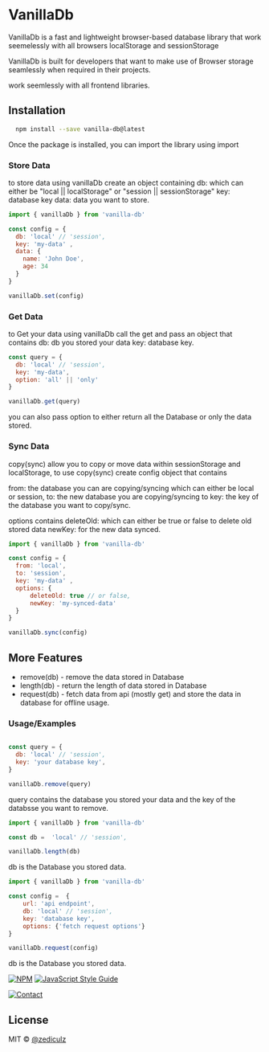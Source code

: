 
# VanillaDb

VanillaDb is a fast and lightweight browser-based database library that work seemelessly with all browsers localStorage and sessionStorage

VanillaDb is built for developers that want to make use of Browser storage seamlessly when required in their projects.

work seemlessly with all frontend libraries.

## Installation
```bash
  npm install --save vanilla-db@latest
```
Once the package is installed, you can import the library using import

### Store Data
to store data using vanillaDb create an object containing
db:  which can either be "local || localStorage" or "session || sessionStorage" 
key: database key
data: data you want to store.

```javascript
import { vanillaDb } from 'vanilla-db'

const config = {
  db: 'local' // 'session',
  key: 'my-data' ,
  data: {
    name: 'John Doe',
    age: 34
  }
}

vanillaDb.set(config)
```


### Get Data

to Get your data using vanillaDb call the get and pass an object that contains 
db: db you stored your data 
key: database key.

```javascript
const query = {
  db: 'local' // 'session',
  key: 'my-data',
  option: 'all' || 'only'
}

vanillaDb.get(query)

```
you can also pass option to either return all the Database or only the data stored.

### Sync Data
copy(sync) allow you to copy or move data within sessionStorage and localStorage, 
to use copy(sync) create config object that contains 

from: the database you can are copying/syncing which can either be local or session, 
to: the new database you are copying/syncing to
key: the key of the database you want to copy/sync.

options contains 
deleteOld: which can either be true or false to delete old stored data
newKey: for the new data synced.

```javascript
import { vanillaDb } from 'vanilla-db'

const config = {
  from: 'local',
  to: 'session',
  key: 'my-data' ,
  options: {
      deleteOld: true // or false,
      newKey: 'my-synced-data'
  }
}

vanillaDb.sync(config)
```

## More Features
- remove(db) - remove the data stored in Database
- length(db) - return the length of data stored in Database
- request(db) - fetch data from api (mostly get) and store the data in database for offline usage.

### Usage/Examples
```javascript

const query = {
  db: 'local' // 'session',
  key: 'your database key',
}

vanillaDb.remove(query)

```
query contains the database you stored your data and the key of the databsse you want to remove.

```javascript
import { vanillaDb } from 'vanilla-db'

const db =  'local' // 'session',

vanillaDb.length(db)

```
db is the Database you stored data.

```javascript
import { vanillaDb } from 'vanilla-db'

const config =  {
    url: 'api endpoint',
    db: 'local' // 'session',
    key: 'database key',
    options: {'fetch request options'}
}

vanillaDb.request(config)

```
db is the Database you stored data.


[![NPM](https://img.shields.io/npm/v/vanilla-db.svg)](https://www.npmjs.com/package/vanilla-db) [![JavaScript Style Guide](https://img.shields.io/badge/code_style-standard-brightgreen.svg)](https://standardjs.com)

[![Contact](https://img.shields.io/badge/contact-@zediculz-blue.svg?style=flat&logo=twitter)](https://twitter.com/zediculz)

## License

MIT © [@zediculz](https://github.com/@zediculz)

